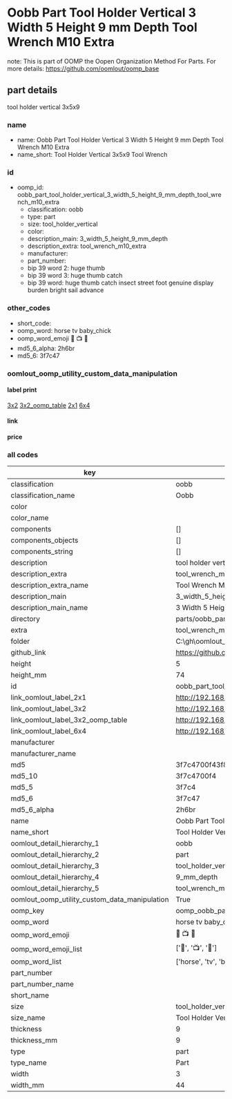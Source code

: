 # Oobb Part Tool Holder Vertical 3 Width 5 Height 9 mm Depth Tool Wrench M10 Extra  

note: This is part of OOMP the Oopen Organization Method For Parts. For more details: https://github.com/oomlout/oomp_base

##  part details
  



tool holder vertical 3x5x9



### name
* name: Oobb Part Tool Holder Vertical 3 Width 5 Height 9 mm Depth Tool Wrench M10 Extra
* name_short: Tool Holder Vertical 3x5x9 Tool Wrench
### id
* oomp_id: oobb_part_tool_holder_vertical_3_width_5_height_9_mm_depth_tool_wrench_m10_extra
  * classification: oobb
  * type: part
  * size: tool_holder_vertical
  * color: 
  * description_main: 3_width_5_height_9_mm_depth
  * description_extra: tool_wrench_m10_extra
  * manufacturer: 
  * part_number: 
  * bip 39 word 2: huge thumb
  * bip 39 word 3: huge thumb catch
  * bip 39 word: huge thumb catch insect street foot genuine display burden bright sail advance

### other_codes
* short_code: 
* oomp_word: horse tv baby_chick
* oomp_word_emoji :horse: :tv: :baby_chick:
* md5_6_alpha: 2h6br
* md5_6: 3f7c47






### oomlout_oomp_utility_custom_data_manipulation
#### label print
[3x2](http://192.168.1.245:1112/?label=oomp%202h6br)
[3x2_oomp_table](http://192.168.1.108:1112/?label=oomp%202h6br)
[2x1](http://192.168.1.242:1112/?label=oomp%202h6br)
[6x4](http://192.168.1.55:1112/?label=oomp%202h6br)    

#### link

                              

#### price







### all codes 
| key | value |  
| --- | --- |  
| classification | oobb |  
| classification_name | Oobb |  
| color |  |  
| color_name |  |  
| components | [] |  
| components_objects | [] |  
| components_string | [] |  
| description | tool holder vertical 3x5x9 |  
| description_extra | tool_wrench_m10_extra |  
| description_extra_name | Tool Wrench M10 Extra |  
| description_main | 3_width_5_height_9_mm_depth |  
| description_main_name | 3 Width 5 Height 9 mm Depth |  
| directory | parts/oobb_part_tool_holder_vertical_3_width_5_height_9_mm_depth_tool_wrench_m10_extra |  
| extra | tool_wrench_m10 |  
| folder | C:\gh\oomlout_oobb_version_4_generated_parts\things\oobb_part_tool_holder_vertical_3_width_5_height_9_mm_depth_tool_wrench_m10_extra |  
| github_link | https://github.com/oomlout/oomlout_oomp_part_src/tree/main/parts/oobb_part_tool_holder_vertical_3_width_5_height_9_mm_depth_tool_wrench_m10_extra |  
| height | 5 |  
| height_mm | 74 |  
| id | oobb_part_tool_holder_vertical_3_width_5_height_9_mm_depth_tool_wrench_m10_extra |  
| link_oomlout_label_2x1 | http://192.168.1.242:1112/?label=oomp%202h6br |  
| link_oomlout_label_3x2 | http://192.168.1.245:1112/?label=oomp%202h6br |  
| link_oomlout_label_3x2_oomp_table | http://192.168.1.108:1112/?label=oomp%202h6br |  
| link_oomlout_label_6x4 | http://192.168.1.55:1112/?label=oomp%202h6br |  
| manufacturer |  |  
| manufacturer_name |  |  
| md5 | 3f7c4700f43f8c296beb775048385b75 |  
| md5_10 | 3f7c4700f4 |  
| md5_5 | 3f7c4 |  
| md5_6 | 3f7c47 |  
| md5_6_alpha | 2h6br |  
| name | Oobb Part Tool Holder Vertical 3 Width 5 Height 9 mm Depth Tool Wrench M10 Extra |  
| name_short | Tool Holder Vertical 3x5x9 Tool Wrench |  
| oomlout_detail_hierarchy_1 | oobb |  
| oomlout_detail_hierarchy_2 | part |  
| oomlout_detail_hierarchy_3 | tool_holder_vertical |  
| oomlout_detail_hierarchy_4 | 9_mm_depth |  
| oomlout_detail_hierarchy_5 | tool_wrench_m10_extra |  
| oomlout_oomp_utility_custom_data_manipulation | True |  
| oomp_key | oomp_oobb_part_tool_holder_vertical_3_width_5_height_9_mm_depth_tool_wrench_m10_extra |  
| oomp_word | horse tv baby_chick |  
| oomp_word_emoji | :horse: :tv: :baby_chick: |  
| oomp_word_emoji_list | [':horse:', ':tv:', ':baby_chick:'] |  
| oomp_word_list | ['horse', 'tv', 'baby_chick'] |  
| part_number |  |  
| part_number_name |  |  
| short_name |  |  
| size | tool_holder_vertical |  
| size_name | Tool Holder Vertical |  
| thickness | 9 |  
| thickness_mm | 9 |  
| type | part |  
| type_name | Part |  
| width | 3 |  
| width_mm | 44 |  
